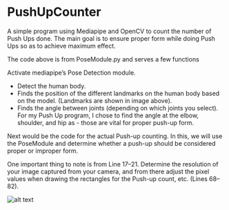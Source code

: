 # PushUpCounter
A simple program using Mediapipe and OpenCV to count the number of Push Ups done. The main goal is to ensure proper form while doing Push Ups so as to achieve maximum effect. 

The code above is from PoseModule.py and serves a few functions

Activate mediapipe’s Pose Detection module.
- Detect the human body.
- Finds the position of the different landmarks on the human body based on the model. (Landmarks are shown in image above).
- Finds the angle between joints (depending on which joints you select). For my Push Up program, I chose to find the angle at the elbow, shoulder, and hip as - those are vital for proper push-up form.

Next would be the code for the actual Push-up counting. In this, we will use the PoseModule and determine whether a push-up should be considered proper or improper form.

One important thing to note is from Line 17–21. Determine the resolution of your image captured from your camera, and from there adjust the pixel values when drawing the rectangles for the Push-up count, etc. (Lines 68–82).

![alt text](https://miro.medium.com/v2/resize:fit:1400/format:webp/1*JJCbfzhTySIqKr1L5pDkpQ.png)
